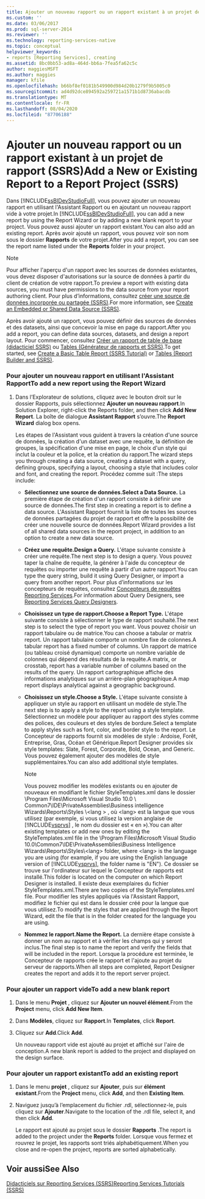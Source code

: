 ```yaml
---
title: Ajouter un nouveau rapport ou un rapport existant à un projet de rapport (SSRS) | Microsoft Docs
ms.custom: ''
ms.date: 03/06/2017
ms.prod: sql-server-2014
ms.reviewer: ''
ms.technology: reporting-services-native
ms.topic: conceptual
helpviewer_keywords:
- reports [Reporting Services], creating
ms.assetid: 8bc0bb53-ad8a-464d-bb6a-7fea5fa62c5c
author: maggiesMSFT
ms.author: maggies
manager: kfile
ms.openlocfilehash: b66bf8ef0181b549900d984d20b1279f9b5005c0
ms.sourcegitcommit: ad4d92dce894592a259721a1571b1d8736abacdb
ms.translationtype: MT
ms.contentlocale: fr-FR
ms.lasthandoff: 08/04/2020
ms.locfileid: "87706188"
---
```

# <a name="add-a-new-or-existing-report-to-a-report-project-ssrs"></a><span data-ttu-id="cb253-102">Ajouter un nouveau rapport ou un rapport existant à un projet de rapport (SSRS)</span><span class="sxs-lookup"><span data-stu-id="cb253-102">Add a New or Existing Report to a Report Project (SSRS)</span></span>
  <span data-ttu-id="cb253-103">Dans [!INCLUDE[ssBIDevStudioFull](../../includes/ssbidevstudiofull-md.md)], vous pouvez ajouter un nouveau rapport en utilisant l'Assistant Rapport ou en ajoutant un nouveau rapport vide à votre projet.</span><span class="sxs-lookup"><span data-stu-id="cb253-103">In [!INCLUDE[ssBIDevStudioFull](../../includes/ssbidevstudiofull-md.md)], you can add a new report by using the Report Wizard or by adding a new blank report to your project.</span></span> <span data-ttu-id="cb253-104">Vous pouvez aussi ajouter un rapport existant.</span><span class="sxs-lookup"><span data-stu-id="cb253-104">You can also add an existing report.</span></span> <span data-ttu-id="cb253-105">Après avoir ajouté un rapport, vous pouvez voir son nom sous le dossier **Rapports** de votre projet.</span><span class="sxs-lookup"><span data-stu-id="cb253-105">After you add a report, you can see the report name listed under the **Reports** folder in your project.</span></span>  
  
> [!NOTE]  
>  <span data-ttu-id="cb253-106">Pour afficher l'aperçu d'un rapport avec les sources de données existantes, vous devez disposer d'autorisations sur la source de données à partir du client de création de votre rapport.</span><span class="sxs-lookup"><span data-stu-id="cb253-106">To preview a report with existing data sources, you must have permissions to the data source from your report authoring client.</span></span> <span data-ttu-id="cb253-107">Pour plus d’informations, consultez [créer une source de données incorporée ou partagée &#40;SSRS&#41;](../create-an-embedded-or-shared-data-source-ssrs.md).</span><span class="sxs-lookup"><span data-stu-id="cb253-107">For more information, see [Create an Embedded or Shared Data Source &#40;SSRS&#41;](../create-an-embedded-or-shared-data-source-ssrs.md).</span></span>  
  
 <span data-ttu-id="cb253-108">Après avoir ajouté un rapport, vous pouvez définir des sources de données et des datasets, ainsi que concevoir la mise en page du rapport.</span><span class="sxs-lookup"><span data-stu-id="cb253-108">After you add a report, you can define data sources, datasets, and design a report layout.</span></span> <span data-ttu-id="cb253-109">Pour commencer, consultez [Créer un rapport de table de base &#40;didacticiel SSRS&#41;](../create-a-basic-table-report-ssrs-tutorial.md) ou [Tables &#40;Générateur de rapports et SSRS&#41;](../report-design/tables-report-builder-and-ssrs.md).</span><span class="sxs-lookup"><span data-stu-id="cb253-109">To get started, see [Create a Basic Table Report &#40;SSRS Tutorial&#41;](../create-a-basic-table-report-ssrs-tutorial.md) or [Tables &#40;Report Builder  and SSRS&#41;](../report-design/tables-report-builder-and-ssrs.md).</span></span>  
  
### <a name="to-add-a-new-report-using-the-report-wizard"></a><span data-ttu-id="cb253-110">Pour ajouter un nouveau rapport en utilisant l'Assistant Rapport</span><span class="sxs-lookup"><span data-stu-id="cb253-110">To add a new report using the Report Wizard</span></span>  
  
1.  <span data-ttu-id="cb253-111">Dans l’Explorateur de solutions, cliquez avec le bouton droit sur le dossier Rapports, puis sélectionnez **Ajouter un nouveau rapport**.</span><span class="sxs-lookup"><span data-stu-id="cb253-111">In Solution Explorer, right-click the Reports folder, and then click **Add New Report**.</span></span> <span data-ttu-id="cb253-112">La boîte de dialogue **Assistant Rapport** s’ouvre.</span><span class="sxs-lookup"><span data-stu-id="cb253-112">The **Report Wizard** dialog box opens.</span></span>  
  
     <span data-ttu-id="cb253-113">Les étapes de l'Assistant vous guident à travers la création d'une source de données, la création d'un dataset avec une requête, la définition de groupes, la spécification d'une mise en page, le choix d'un style qui inclut la couleur et la police, et la création du rapport.</span><span class="sxs-lookup"><span data-stu-id="cb253-113">The wizard steps you through creating a data source, creating a dataset with a query, defining groups, specifying a layout, choosing a style that includes color and font, and creating the report.</span></span> <span data-ttu-id="cb253-114">Procédez comme suit :</span><span class="sxs-lookup"><span data-stu-id="cb253-114">The steps include:</span></span>  
  
    -   <span data-ttu-id="cb253-115">**Sélectionnez une source de données.**</span><span class="sxs-lookup"><span data-stu-id="cb253-115">**Select a Data Source.**</span></span> <span data-ttu-id="cb253-116">La première étape de création d'un rapport consiste à définir une source de données.</span><span class="sxs-lookup"><span data-stu-id="cb253-116">The first step in creating a report is to define a data source.</span></span> <span data-ttu-id="cb253-117">L'Assistant Rapport fournit la liste de toutes les sources de données partagées du projet de rapport et offre la possibilité de créer une nouvelle source de données.</span><span class="sxs-lookup"><span data-stu-id="cb253-117">Report Wizard provides a list of all shared data sources in the report project, in addition to an option to create a new data source.</span></span>  
  
    -   <span data-ttu-id="cb253-118">**Créez une requête.**</span><span class="sxs-lookup"><span data-stu-id="cb253-118">**Design a Query.**</span></span> <span data-ttu-id="cb253-119">L'étape suivante consiste à créer une requête.</span><span class="sxs-lookup"><span data-stu-id="cb253-119">The next step is to design a query.</span></span> <span data-ttu-id="cb253-120">Vous pouvez taper la chaîne de requête, la générer à l'aide du concepteur de requêtes ou importer une requête à partir d'un autre rapport.</span><span class="sxs-lookup"><span data-stu-id="cb253-120">You can type the query string, build it using Query Designer, or import a query from another report.</span></span> <span data-ttu-id="cb253-121">Pour plus d’informations sur les concepteurs de requêtes, consultez [Concepteurs de requêtes Reporting Services](../reporting-services-query-designers.md).</span><span class="sxs-lookup"><span data-stu-id="cb253-121">For information about Query Designers, see [Reporting Services Query Designers](../reporting-services-query-designers.md).</span></span>  
  
    -   <span data-ttu-id="cb253-122">**Choisissez un type de rapport.**</span><span class="sxs-lookup"><span data-stu-id="cb253-122">**Choose a Report Type.**</span></span> <span data-ttu-id="cb253-123">L'étape suivante consiste à sélectionner le type de rapport souhaité.</span><span class="sxs-lookup"><span data-stu-id="cb253-123">The next step is to select the type of report you want.</span></span> <span data-ttu-id="cb253-124">Vous pouvez choisir un rapport tabulaire ou de matrice.</span><span class="sxs-lookup"><span data-stu-id="cb253-124">You can choose a tabular or matrix report.</span></span> <span data-ttu-id="cb253-125">Un rapport tabulaire comporte un nombre fixe de colonnes.</span><span class="sxs-lookup"><span data-stu-id="cb253-125">A tabular report has a fixed number of columns.</span></span> <span data-ttu-id="cb253-126">Un rapport de matrice (ou tableau croisé dynamique) comporte un nombre variable de colonnes qui dépend des résultats de la requête.</span><span class="sxs-lookup"><span data-stu-id="cb253-126">A matrix, or crosstab, report has a variable number of columns based on the results of the query.</span></span> <span data-ttu-id="cb253-127">Un rapport cartographique affiche des informations analytiques sur un arrière-plan géographique.</span><span class="sxs-lookup"><span data-stu-id="cb253-127">A map report displays analytical against a geographic background.</span></span>  
  
    -   <span data-ttu-id="cb253-128">**Choisissez un style.**</span><span class="sxs-lookup"><span data-stu-id="cb253-128">**Choose a Style.**</span></span> <span data-ttu-id="cb253-129">L'étape suivante consiste à appliquer un style au rapport en utilisant un modèle de style.</span><span class="sxs-lookup"><span data-stu-id="cb253-129">The next step is to apply a style to the report using a style template.</span></span> <span data-ttu-id="cb253-130">Sélectionnez un modèle pour appliquer au rapport des styles comme des polices, des couleurs et des styles de bordure.</span><span class="sxs-lookup"><span data-stu-id="cb253-130">Select a template to apply styles such as font, color, and border style to the report.</span></span> <span data-ttu-id="cb253-131">Le Concepteur de rapports fournit six modèles de style : Ardoise, Forêt, Entreprise, Gras, Océan et Générique.</span><span class="sxs-lookup"><span data-stu-id="cb253-131">Report Designer provides six style templates: Slate, Forest, Corporate, Bold, Ocean, and Generic.</span></span> <span data-ttu-id="cb253-132">Vous pouvez également ajouter des modèles de style supplémentaires.</span><span class="sxs-lookup"><span data-stu-id="cb253-132">You can also add additional style templates.</span></span>  
  
        > [!NOTE]  
        >  <span data-ttu-id="cb253-133">Vous pouvez modifier les modèles existants ou en ajouter de nouveaux en modifiant le fichier StyleTemplates.xml dans le dossier \Program Files\Microsoft Visual Studio 10.0 \ Common7\IDE\PrivateAssemblies\Business intelligence Wizards\Reports\Styles \\<lang \> , où \<lang> est la langue que vous utilisez (par exemple, si vous utilisez la version anglaise de [!INCLUDE[vsprvs](../../includes/vsprvs-md.md)] , le nom du dossier est « en »).</span><span class="sxs-lookup"><span data-stu-id="cb253-133">You can alter existing templates or add new ones by editing the StyleTemplates.xml file in the \Program Files\Microsoft Visual Studio 10.0\Common7\IDE\PrivateAssemblies\Business Intelligence Wizards\Reports\Styles\\<lang\> folder, where \<lang> is the language you are using (for example, if you are using the English language version of [!INCLUDE[vsprvs](../../includes/vsprvs-md.md)], the folder name is "EN").</span></span> <span data-ttu-id="cb253-134">Ce dossier se trouve sur l'ordinateur sur lequel le Concepteur de rapports est installé.</span><span class="sxs-lookup"><span data-stu-id="cb253-134">This folder is located on the computer on which Report Designer is installed.</span></span> <span data-ttu-id="cb253-135">Il existe deux exemplaires du fichier StyleTemplates.xml.</span><span class="sxs-lookup"><span data-stu-id="cb253-135">There are two copies of the StyleTemplates.xml file.</span></span> <span data-ttu-id="cb253-136">Pour modifier les styles appliqués via l'Assistant Rapport, modifiez le fichier qui est dans le dossier créé pour la langue que vous utilisez.</span><span class="sxs-lookup"><span data-stu-id="cb253-136">To modify the styles that are applied through the Report Wizard, edit the file that is in the folder created for the language you are using.</span></span>  
  
    -   <span data-ttu-id="cb253-137">**Nommez le rapport.**</span><span class="sxs-lookup"><span data-stu-id="cb253-137">**Name the Report.**</span></span>  <span data-ttu-id="cb253-138">La dernière étape consiste à donner un nom au rapport et à vérifier les champs qui y seront inclus.</span><span class="sxs-lookup"><span data-stu-id="cb253-138">The final step is to name the report and verify the fields that will be included in the report.</span></span> <span data-ttu-id="cb253-139">Lorsque la procédure est terminée, le Concepteur de rapports crée le rapport et l'ajoute au projet du serveur de rapports.</span><span class="sxs-lookup"><span data-stu-id="cb253-139">When all steps are completed, Report Designer creates the report and adds it to the report server project.</span></span>  
  
### <a name="to-add-a-new-blank-report"></a><span data-ttu-id="cb253-140">Pour ajouter un rapport vide</span><span class="sxs-lookup"><span data-stu-id="cb253-140">To add a new blank report</span></span>  
  
1.  <span data-ttu-id="cb253-141">Dans le menu **Projet** , cliquez sur **Ajouter un nouvel élément**.</span><span class="sxs-lookup"><span data-stu-id="cb253-141">From the **Project** menu, click **Add New Item**.</span></span>  
  
2.  <span data-ttu-id="cb253-142">Dans **Modèles**, cliquez sur **Rapport**.</span><span class="sxs-lookup"><span data-stu-id="cb253-142">In **Templates**, click **Report**.</span></span>  
  
3.  <span data-ttu-id="cb253-143">Cliquez sur **Add**.</span><span class="sxs-lookup"><span data-stu-id="cb253-143">Click **Add**.</span></span>  
  
     <span data-ttu-id="cb253-144">Un nouveau rapport vide est ajouté au projet et affiché sur l'aire de conception.</span><span class="sxs-lookup"><span data-stu-id="cb253-144">A new blank report is added to the project and displayed on the design surface.</span></span>  
  
### <a name="to-add-an-existing-report"></a><span data-ttu-id="cb253-145">Pour ajouter un rapport existant</span><span class="sxs-lookup"><span data-stu-id="cb253-145">To add an existing report</span></span>  
  
1.  <span data-ttu-id="cb253-146">Dans le menu **projet** , cliquez sur **Ajouter**, puis sur **élément existant**.</span><span class="sxs-lookup"><span data-stu-id="cb253-146">From the **Project** menu, click **Add**, and then **Existing Item**.</span></span>  
  
2.  <span data-ttu-id="cb253-147">Naviguez jusqu’à l’emplacement du fichier .rdl, sélectionnez-le, puis cliquez sur **Ajouter**.</span><span class="sxs-lookup"><span data-stu-id="cb253-147">Navigate to the location of the .rdl file, select it, and then click **Add**.</span></span>  
  
     <span data-ttu-id="cb253-148">Le rapport est ajouté au projet sous le dossier **Rapports** .</span><span class="sxs-lookup"><span data-stu-id="cb253-148">The report is added to the project under the **Reports** folder.</span></span> <span data-ttu-id="cb253-149">Lorsque vous fermez et rouvrez le projet, les rapports sont triés alphabétiquement.</span><span class="sxs-lookup"><span data-stu-id="cb253-149">When you close and re-open the project, reports are sorted alphabetically.</span></span>  
  
## <a name="see-also"></a><span data-ttu-id="cb253-150">Voir aussi</span><span class="sxs-lookup"><span data-stu-id="cb253-150">See Also</span></span>  
 [<span data-ttu-id="cb253-151">Didacticiels sur Reporting Services &#40;SSRS&#41;</span><span class="sxs-lookup"><span data-stu-id="cb253-151">Reporting Services Tutorials &#40;SSRS&#41;</span></span>](../reporting-services-tutorials-ssrs.md)  
  
  
